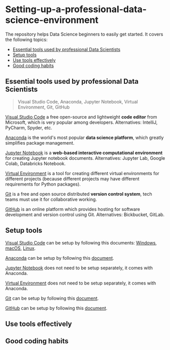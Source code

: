 # Setting-up-a-professional-data-science-environment
The repository helps Data Science beginners to easily get started. It covers the following topics:

- [Essential tools used by professional Data Scientists](#essential-tools-used-by-professional-data-scientists)
- [Setup tools](#setup-tools)
- [Use tools effectively](#use-tools-effectively)
- [Good coding habits](#good-coding-habits)


## Essential tools used by professional Data Scientists
> Visual Studio Code, Anaconda, Jupyter Notebook, Virtual Environment, Git, GitHub

[Visual Studio Code](https://code.visualstudio.com/docs) a free open-source and lightweight **code editor** from Microsoft, which is very popular among developers. Alternatives: IntelliJ, PyCharm, Spyder, etc. 

[Anaconda](https://www.anaconda.com/) is the world's most popular **data science platform**, which greatly simplifies package management.

[Jupyter Notebook](https://jupyter.org/) is a **web-based interactive computational environment** for creating Jupyter notebook documents. Alternatives: Jupyter Lab, Google Colab, Databricks Notebook.

[Virtual Environment](https://docs.python.org/3/library/venv.html#:~:text=A%20virtual%20environment%20is%20a,part%20of%20your%20operating%20system.) is a tool for creating different virtual environments for different projects (because different projects may have different requirements for Python packages). 

[Git](https://git-scm.com/) is a free and open source distributed **version control system**, tech teams must use it for collaborative working.

[GitHub](https://github.com/) is an online platform which provides hosting for software development and version control using Git. Alternatives: Bickbucket, GitLab.

## Setup tools
[Visual Studio Code](https://code.visualstudio.com/docs) can be setup by following this documents: [Windows](https://code.visualstudio.com/docs/setup/windows), [macOS](https://code.visualstudio.com/docs/setup/mac), [Linux](https://code.visualstudio.com/docs/setup/linux). 

[Anaconda](https://www.anaconda.com/) can be setup by following this [document](https://www.anaconda.com/products/individual). 

[Jupyter Notebook](https://jupyter.org/) does not need to be setup separately, it comes with Anaconda.

[Virtual Environment](https://docs.python.org/3/library/venv.html#:~:text=A%20virtual%20environment%20is%20a,part%20of%20your%20operating%20system.) does not need to be setup separately, it comes with Anaconda.

[Git](https://git-scm.com/) can be setup by following this [document](https://git-scm.com/book/en/v2/Getting-Started-Installing-Git).

[GitHub](https://github.com/) can be setup by following this [document](TO-DO).

## Use tools effectively

## Good coding habits
